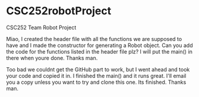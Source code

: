 # CSC252robotProject
CSC252 Team Robot Project

Miao, I created the header file with all the functions we are supposed to have and I made the constructor for generating a Robot object. 
Can you add the code for the functions listed in the header file plz? I will put the main() in there when youre done. Thanks man.

Too bad we couldnt get the GitHub part to work, but I went ahead and took your code and copied it in. I finished the main() and it runs great. I'll email you a copy unless you want to try and clone this one. Its finished. Thanks man.
